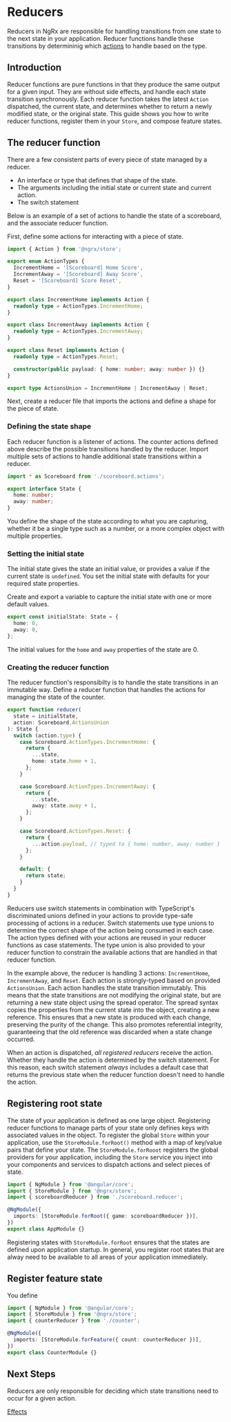 # Reducers

Reducers in NgRx are responsible for handling transitions from one state to the next state in your application. Reducer functions handle these transitions by determininig which [actions](guide/store/actions) to handle based on the type.

## Introduction

Reducer functions are pure functions in that they produce the same output for a given input. They are without side effects, and handle each state transition synchronously. Each reducer function takes the latest `Action` dispatched, the current state, and determines whether to return a newly modified state, or the original state. This guide shows you how to write reducer functions, register them in your `Store`, and compose feature states.

## The reducer function

There are a few consistent parts of every piece of state managed by a reducer.

- An interface or type that defines that shape of the state.
- The arguments including the initial state or current state and current action.
- The switch statement

Below is an example of a set of actions to handle the state of a scoreboard,
and the associate reducer function.

First, define some actions for interacting with a piece of state.

```ts
import { Action } from '@ngrx/store';

export enum ActionTypes {
  IncrementHome = '[Scoreboard] Home Score',
  IncrementAway = '[Scoreboard] Away Score',
  Reset = '[Scoreboard] Score Reset',
}

export class IncrementHome implements Action {
  readonly type = ActionTypes.IncrementHome;
}

export class IncrementAway implements Action {
  readonly type = ActionTypes.IncrementAway;
}

export class Reset implements Action {
  readonly type = ActionTypes.Reset;

  constructor(public payload: { home: number; away: number }) {}
}

export type ActionsUnion = IncrementHome | IncrementAway | Reset;
```

Next, create a reducer file that imports the actions and define
a shape for the piece of state.

### Defining the state shape

Each reducer function is a listener of actions. The counter actions defined above describe the possible transitions handled by the reducer. Import multiple sets of actions to handle additional state transitions within a reducer.

```ts
import * as Scoreboard from './scoreboard.actions';

export interface State {
  home: number;
  away: number;
}
```

You define the shape of the state according to what you are capturing, whether it be a single type such as a number, or a more complex object with multiple properties.

### Setting the initial state

The initial state gives the state an initial value, or provides a value if the current state is `undefined`. You set the initial state with defaults for your required state properties.

Create and export a variable to capture the initial state with one or
more default values.

```ts
export const initialState: State = {
  home: 0,
  away: 0,
};
```

The initial values for the `home` and `away` properties of the state are 0.

### Creating the reducer function

The reducer function's responsibilty is to handle the state transitions in an immutable way. Define a reducer function that handles the actions for managing the state of the counter.

```ts
export function reducer(
  state = initialState,
  action: Scoreboard.ActionsUnion
): State {
  switch (action.type) {
    case Scoreboard.ActionTypes.IncrementHome: {
      return {
        ...state,
        home: state.home + 1,
      };
    }

    case Scoreboard.ActionTypes.IncrementAway: {
      return {
        ...state,
        away: state.away + 1,
      };
    }

    case Scoreboard.ActionTypes.Reset: {
      return {
        ...action.payload, // typed to { home: number, away: number }
      };
    }

    default: {
      return state;
    }
  }
}
```

Reducers use switch statements in combination with TypeScript's discriminated unions defined in your actions to provide type-safe processing of actions in a reducer. Switch statements use type unions to determine the correct shape of the action being consumed in each case. The action types defined with your actions are reused in your reducer functions as case statements. The type union is also provided to your reducer function to constrain the available actions that are handled in that reducer function.

In the example above, the reducer is handling 3 actions: `IncrementHome`, `IncrementAway`, and `Reset`. Each action is strongly-typed based on provided `ActionsUnion`. Each action handles the state transition immutably. This means that the state transitions are not modifying the original state, but are returning a new state object using the spread operator. The spread syntax copies the properties from the current state into the object, creating a new reference. This ensures that a new state is produced with each change, preserving the purity of the change. This also promotes referential integrity, guaranteeing that the old reference was discarded when a state change occurred.

When an action is dispatched, _all registered reducers_ receive the action. Whether they handle the action is determined by the switch statement. For this reason, each switch statement _always_ includes a default case that returns the previous state when the reducer function doesn't need to handle the action.

## Registering root state

The state of your application is defined as one large object. Registering reducer functions to manage parts of your state only defines keys with associated values in the object. To register the global `Store` within your application, use the `StoreModule.forRoot()` method with a map of key/value pairs that define your state. The `StoreModule.forRooot` registers the global providers for your application, including the `Store` service you inject into your components and services to dispatch actions and select pieces of state.

```ts
import { NgModule } from '@angular/core';
import { StoreModule } from '@ngrx/store';
import { scoreboardReducer } from './scoreboard.reducer';

@NgModule({
  imports: [StoreModule.forRoot({ game: scoreboardReducer })],
})
export class AppModule {}
```

Registering states with `StoreModule.forRoot` ensures that the states are defined upon application startup. In general, you register root states that are alway need to be available to all areas of your application immediately.

## Register feature state

You define

```ts
import { NgModule } from '@angular/core';
import { StoreModule } from '@ngrx/store';
import { counterReducer } from './counter';

@NgModule({
  imports: [StoreModule.forFeature({ count: counterReducer })],
})
export class CounterModule {}
```

## Next Steps

Reducers are only responsible for deciding which state transitions need to occur for a given action.

[Effects](guide/effects)
